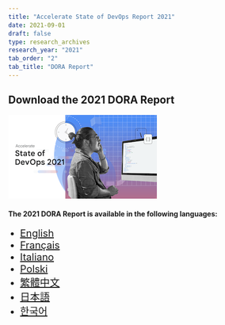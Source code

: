 ```yaml
---
title: "Accelerate State of DevOps Report 2021"
date: 2021-09-01
draft: false
type: research_archives
research_year: "2021"
tab_order: "2"
tab_title: "DORA Report"
---
```

## Download the 2021 DORA Report

<grid class="border_none" style="margin-top:1rem;">
<item>

[![Accelerate State of DevOps Report 2021](2021-dora-accelerate-state-of-devops-report.png)](2021-dora-accelerate-state-of-devops-report.pdf)

</item>
<item>

#### The 2021 DORA Report is available in the following languages:

<ul>
    <li style="font-size:1.25rem;"><a href="2021-dora-accelerate-state-of-devops-report.pdf" target="_blank">English</a></li>
    <li style="font-size:1.25rem;"><a href="2021-dora-accelerate-state-of-devops-report-fr.pdf" target="_blank">Français</a></li>
    <li style="font-size:1.25rem;"><a href="2021-dora-accelerate-state-of-devops-report-it.pdf" target="_blank">Italiano</a></li>
    <li style="font-size:1.25rem;"><a href="2021-dora-accelerate-state-of-devops-report-pl.pdf" target="_blank">Polski</a></li>
    <li style="font-size:1.25rem;"><a href="2021-dora-accelerate-state-of-devops-report-zh-tw.pdf" target="_blank">繁體中文</a></li>
    <li style="font-size:1.25rem;"><a href="2021-dora-accelerate-state-of-devops-report-ja.pdf" target="_blank">日本語</a></li>
    <li style="font-size:1.25rem;"><a href="2021-dora-accelerate-state-of-devops-report-ko.pdf" target="_blank">한국어</a></li>
</ul>

</item>
</grid>